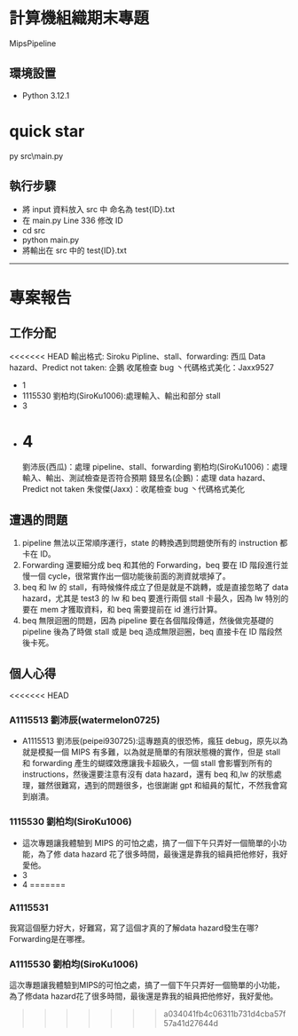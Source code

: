 # 計算機組織期末專題

MipsPipeline

## 環境設置

- Python 3.12.1

# quick star

py src\main.py

## 執行步驟

- 將 input 資料放入 src 中 命名為 test{ID}.txt
- 在 main.py Line 336 修改 ID
- cd src
- python main.py
- 將輸出在 src 中的 test{ID}.txt

---

# 專案報告

## 工作分配

<<<<<<< HEAD
輸出格式: Siroku
Pipline、stall、forwarding: 西瓜
Data hazard、Predict not taken: 企鵝
收尾檢查 bug 丶代碼格式美化：Jaxx9527

- 1
- 1115530 劉柏均(SiroKu1006):處理輸入、輸出和部分 stall
- 3
- # 4
  劉沛辰(西瓜)：處理 pipeline、stall、forwarding
  劉柏均(SiroKu1006)：處理輸入、輸出、測試檢查是否符合預期
  錢昱名(企鵝)：處理 data hazard、Predict not taken
  朱俊傑(Jaxx)：收尾檢查 bug 丶代碼格式美化

## 遭遇的問題

1. pipeline 無法以正常順序運行，state 的轉換遇到問題使所有的 instruction 都卡在 ID。
2. Forwarding 還要細分成 beq 和其他的 Forwarding，beq 要在 ID 階段進行並慢一個 cycle，很常實作出一個功能後前面的測資就壞掉了。
3. beq 和 lw 的 stall，有時候條件成立了但是就是不跳轉，或是直接忽略了 data hazard，尤其是 test3 的 lw 和 beq 要進行兩個 stall 卡最久，因為 lw 特別的要在 mem 才獲取資料，和 beq 需要提前在 id 進行計算。
4. beq 無限迴圈的問題，因為 pipeline 要在各個階段傳遞，然後做完基礎的 pipeline 後為了時做 stall 或是 beq 造成無限迴圈，beq 直接卡在 ID 階段然後卡死。

## 個人心得

<<<<<<< HEAD
### A1115513 劉沛辰(watermelon0725)

- A1115513 劉沛辰(peipei930725):這專題真的很恐怖，瘋狂 debug，原先以為就是模擬一個 MIPS 有多難，以為就是簡單的有限狀態機的實作，但是 stall 和 forwarding 產生的蝴蝶效應讓我卡超級久，一個 stall 會影響到所有的 instructions，然後還要注意有沒有 data hazard，還有 beq 和,lw 的狀態處理，雖然很難寫，遇到的問題很多，也很謝謝 gpt 和組員的幫忙，不然我會寫到崩潰。

### 1115530 劉柏均(SiroKu1006)

- 這次專題讓我體驗到 MIPS 的可怕之處，搞了一個下午只弄好一個簡單的小功能，為了修 data hazard 花了很多時間，最後還是靠我的組員把他修好，我好愛他。
- 3
- 4
=======
### A1115531

我寫這個壓力好大，好難寫，寫了這個才真的了解data hazard發生在哪? Forwarding是在哪裡。
  
### A1115530 劉柏均(SiroKu1006)

這次專題讓我體驗到MIPS的可怕之處，搞了一個下午只弄好一個簡單的小功能，為了修data hazard花了很多時間，最後還是靠我的組員把他修好，我好愛他。
>>>>>>> a034041fb4c06311b731d4cba57f57a41d27644d
